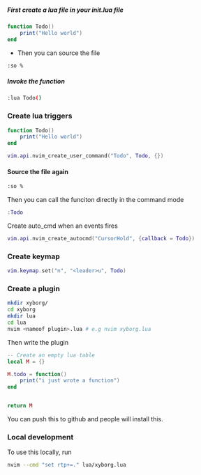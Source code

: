 ##### First create a lua file  in your init.lua file

```lua
function Todo()
    print("Hello world")
end
```

- Then you can source the file
```bash
:so %
```

##### Invoke the function
```bash
:lua Todo()
```

### Create lua triggers
```lua
function Todo()
    print("Hello world")
end

vim.api.nvim_create_user_command("Todo", Todo, {})

```

#### Source the file again
```bash
:so %
```

Then you can call the funciton directly in the command mode
```lua
:Todo
```

Create auto_cmd when an events fires
```lua
vim.api.nvim_create_autocmd("CursorHold", {callback = Todo})
```

### Create keymap 
```lua
vim.keymap.set("n", "<leader>u", Todo)
```


### Create a plugin
```bash
mkdir xyborg/
cd xyborg
mkdir lua
cd lua
nvim <nameof plugin>.lua # e.g nvim xyborg.lua
```

Then write the plugin
```lua
-- Create an empty lua table 
local M = {}

M.todo = function()
    print("i just wrote a function")
end


return M
```

You can push this to github and people will install this.

### Local development
To use this locally, run
```bash
nvim --cmd "set rtp+=." lua/xyborg.lua
```
